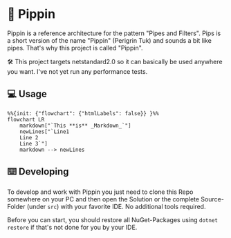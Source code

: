 # 📐 Pippin

Pippin is a reference architecture for the pattern "Pipes and Filters".
Pips is a short version of the name "Pippin" (Perigrin Tuk) and sounds
a bit like pipes. That's why this project is called "Pippin".

🛠️ This project targets netstandard2.0 so it can basically be used anywhere you want. 
I've not yet run any performance tests.

## 💻 Usage

```mermaid
%%{init: {"flowchart": {"htmlLabels": false}} }%%
flowchart LR
    markdown["`This **is** _Markdown_`"]
    newLines["`Line1
    Line 2
    Line 3`"]
    markdown --> newLines
```

## ⌨️ Developing

To develop and work with Pippin you just need to clone this Repo somewhere on your PC and then open the Solution or the complete Source-Folder (under `src`) with your favorite IDE. No additional tools required.

Before you can start, you should restore all NuGet-Packages using `dotnet restore` if that's not done for you by your IDE.